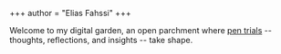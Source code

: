 +++
author = "Elias Fahssi"
+++

Welcome to my digital garden, an open parchment where [pen trials](https://medievalbooks.nl/tag/pen-trials/) -- thoughts, reflections, and insights -- take shape. 

